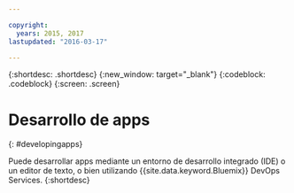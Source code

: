 ```yaml
---

copyright:
  years: 2015, 2017
lastupdated: "2016-03-17"

---
```



{:shortdesc: .shortdesc}
{:new_window: target="_blank"}
{:codeblock: .codeblock}
{:screen: .screen}

# Desarrollo de apps
{: #developingapps}


Puede desarrollar apps mediante un entorno de desarrollo integrado
(IDE) o un editor de texto, o bien utilizando {{site.data.keyword.Bluemix}} DevOps Services.
{:shortdesc}
